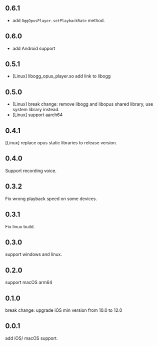 ## 0.6.1

* add `OggOpusPlayer.setPlaybackRate` method.

## 0.6.0

* add Android support

## 0.5.1

* [Linux] libogg_opus_player.so add link to libogg

## 0.5.0

* [Linux] break change: remove libogg and libopus shared library, use system library instead.
* [Linux] support aarch64

## 0.4.1

[Linux] replace opus static libraries to release version.

## 0.4.0

Support recording voice.

## 0.3.2

Fix wrong playback speed on some devices.

## 0.3.1

Fix linux build.

## 0.3.0

support windows and linux.

## 0.2.0

support macOS arm64

## 0.1.0

break change: upgrade iOS min version from 10.0 to 12.0

## 0.0.1

add iOS/ macOS support.
